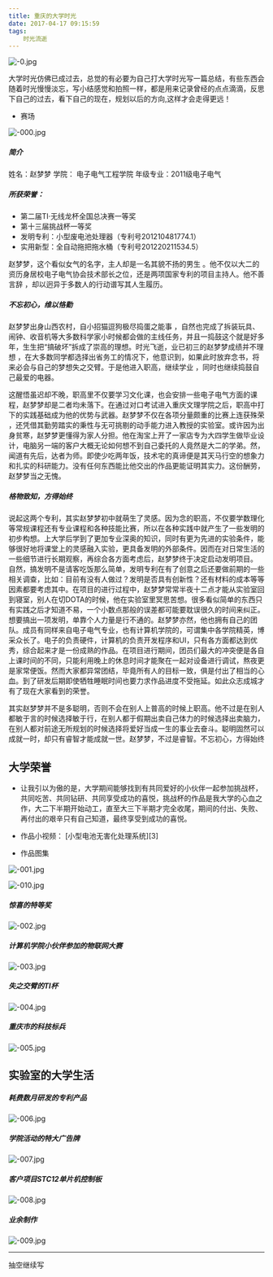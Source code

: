 ```yaml
---
title: 重庆的大学时光
date: 2017-04-17 09:15:59
tags:
	时光流逝
---
```


![-0.jpg](http://www.wailian.work/images/2018/09/09/-0.jpg)

  大学时光仿佛已成过去，总觉的有必要为自己打大学时光写一篇总结，有些东西会随着时光慢慢淡忘，写小结感觉和拍照一样，都是用来记录曾经的点点滴滴，反思下自己的过去，看下自己的现在，规划以后的方向,这样才会走得更远！

<!-- more -->

 - 赛场

![-000.jpg](http://www.wailian.work/images/2018/09/09/-000.jpg)

##### 简介

姓名：赵梦梦
学院： 电子电气工程学院
年级专业：2011级电子电气

#####  所获荣誉：

- 第二届TI·无线龙杯全国总决赛一等奖
- 第十三届挑战杯一等奖
- 发明专利：小型废电池处理器（专利号201210481774.1）
- 实用新型：全自动拖把拖水桶（专利号201220211534.5）


 赵梦梦，这个看似女气的名字，主人却是一名其貌不扬的男生 。他不仅以大二的资历身居校电子电气协会技术部长之位，还是两项国家专利的项目主持人。他不善言辞 ，却以迥异于多数人的行动谱写其人生履历。

##### 不忘初心，维以恪勤

 赵梦梦出身山西农村，自小招猫逗狗极尽捣蛋之能事 ，自然也完成了拆装玩具、闹钟、收音机等大多数科学家小时候都会做的主线任务，并且一捣鼓这个就是好多年，生生把“搞破坏”拆成了崇高的理想。时光飞逝，业已初三的赵梦梦成绩并不理想 ，在大多数同学都选择出省务工的情况下，他意识到，如果此时放弃念书，将来必会与自己的梦想失之交臂。于是他进入职高，继续学业 ，同时也继续捣鼓自己最爱的电器。

 这醒悟虽迟却不晚，职高里不仅要学习文化课，也会安排一些电子电气方面的课程，赵梦梦却是二者均未落下。在通过对口考试进入重庆文理学院之后，职高中打下的实践基础成为他的优势与武器。赵梦梦不仅在各项分量颇重的比赛上连获殊荣 ，还凭借其勤劳踏实的秉性与无可挑剔的动手能力进入教授的实验室。或许因为出身贫寒，赵梦梦更懂得为家人分担。他在淘宝上开了一家店专为大四学生做毕业设计，电脑另一端的客户大概无论如何想不到自己委托的人竟然是大二的学弟。然，闻道有先后，达者为师。即使少吃两年饭，技术宅的真谛便是其天马行空的想象力和扎实的科研能力。没有任何东西能比他交出的作品更能证明其实力。这份酬劳，赵梦梦当之无愧。

##### 格物致知，方得始终

 说起这两个专利，其实赵梦梦初中就萌生了灵感。因为念的职高，不仅要学数理化等常规课程还有专业课程和各种技能比赛，所以在各种实践中就产生了一些发明的初步构想。上大学后学到了更加专业深奥的知识，同时有更为先进的实验条件，能够很好地将课堂上的灵感融入实验，更具备发明的外部条件。因而在对日常生活的一些细节进行长期观察，再综合各方面考虑后，赵梦梦终于决定启动发明项目。
自然，搞发明不是请客吃饭那么简单，发明专利在有了创意之后还要做前期的一些相关调查，比如：目前有没有人做过？发明是否具有创新性？还有材料的成本等等因素都要考虑其中。在项目的进行过程中，赵梦梦常常半夜十二点才能从实验室回到寝室，别人在切DOTA的时候，他在实验室里冥思苦想。很多看似简单的东西只有实践之后才知道不易，一个小数点那般的误差都可能要耽误很久的时间来纠正。
想要搞出一项发明，单靠个人力量是行不通的。赵梦梦亦然，他也拥有自己的团队。成员有同样来自电子电气专业，也有计算机学院的，可谓集中各学院精英，博采众长了。电子的负责硬件，计算机的负责开发程序和UI，只有各方面都达到优秀，综合起来才是一份成熟的作品。在项目进行期间，团员们最大的冲突便是各自上课时间的不同，只能利用晚上的休息时间才能聚在一起对设备进行调试，熬夜更是家常便饭。然而大家都异常团结，毕竟所有人的目标一致，俱是付出了相当的心血。到了研发后期即使牺牲睡眠时间也要力求作品进度不受拖延。如此众志成城才有了现在大家看到的荣誉。
 
其实赵梦梦并不是多聪明，否则不会在别人上普高的时候上职高。他不过是在别人都敏于言的时候选择敏于行，在别人都于假期出卖自己体力的时候选择出卖脑力，在别人都对前途无所规划的时候选择将爱好当成一生的事业去奋斗。聪明固然可以成就一时，却只有睿智才能成就一世。赵梦梦，不过是睿智。不忘初心，方得始终

## 大学荣誉

 - 让我引以为傲的是，大学期间能够找到有共同爱好的小伙伴一起参加挑战杯，共同吃苦、共同钻研、共同享受成功的喜悦，挑战杯的作品是我大学的心血之作，大二下半期开始动工，直至大三下半期才完全收尾，期间的付出、失败、再付出的艰辛只有自己知道，最终享受到成功的喜悦。

 - 作品小视频： [小型电池无害化处理系统][3]

 - 作品图集

![-001.jpg](http://www.wailian.work/images/2018/09/09/-001.jpg)

![-010.jpg](http://www.wailian.work/images/2018/09/09/-010.jpg)

 ##### 惊喜的特等奖

![-002.jpg](http://www.wailian.work/images/2018/09/09/-002.jpg)

 ##### 计算机学院小伙伴参加的物联网大赛

![-003.jpg](http://www.wailian.work/images/2018/09/09/-003.jpg)

 ##### 失之交臂的TI杯

![-004.jpg](http://www.wailian.work/images/2018/09/09/-004.jpg)

 ##### 重庆市的科技标兵

![-005.jpg](http://www.wailian.work/images/2018/09/09/-005.jpg)

## 实验室的大学生活

 ##### 耗费数月研发的专利产品

![-006.jpg](http://www.wailian.work/images/2018/09/09/-006.jpg)

 ##### 学院活动的特大广告牌

![-007.jpg](http://www.wailian.work/images/2018/09/09/-007.jpg)

 ##### 客户项目STC12单片机控制板

![-008.jpg](http://www.wailian.work/images/2018/09/09/-008.jpg)

 ##### 业余制作

![-009.jpg](http://www.wailian.work/images/2018/09/09/-009.jpg)

-------------

抽空继续写